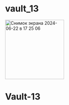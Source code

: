 # vault_13

<img width="191" alt="Снимок экрана 2024-06-22 в 17 25 06" src="https://github.com/RomanDevelop/Vault-13/assets/129858140/36c5bdb0-cff6-419e-b081-4392b2d660ae">


# Vault-13
